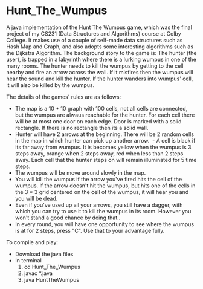 # Hunt_The_Wumpus
A java implementation of the Hunt The Wumpus game, which was the final project of my CS231 (Data Structures and Algorithms) course at Colby College. It makes use of a couple of self-made data structures such as Hash Map and Graph, and also adopts some interesting algorithms such as the Dijkstra Algorithm. The background story to the game is: The hunter (the user), is trapped in a labyrinth where there is a lurking wumpus in one of the many rooms. The hunter needs to kill the wumpus by getting to the cell nearby and fire an arrow across the wall. If it misfires then the wumpus will hear the sound and kill the hunter. If the hunter wanders into wumpus' cell, it will also be killed by the wumpus.

The details of the games' rules are as follows:
  - The map is a 10 * 10 graph with 100 cells, not all cells are connected, but the wumpus are alwaus reachable for the hunter. For each cell there will be at most one door on each edge. Door is marked with a solid rectangle. If there is no rectangle then its a solid wall. 
  - Hunter will have 2 arrows at the beginning. There will be 2 random cells in the map in which hunter can pick up another arrow.
  - A cell is black if its far away from wumpus. It is becomes yellow when the wumpus is 3 steps away, orange when 2 steps away, red when less than 2 steps away. Each cell that the hunter steps on will remain illuminated for 5 time steps.
  - The wumpus will be move around slowly in the map.
  - You will kill the wumpus if the arrow you've fired hits the cell of the wumpus. If the arrow doesn't hit the wumpus, but hits one of the cells in the 3 * 3 grid centered on the cell of the wumpus, it will hear you and you will be dead.
  - Even if you've used up all your arrows, you still have a dagger, with which you can try to use it to kill the wumpus in its room. However you won't stand a good chance by doing that.. 
  - In every round, you will have one opportunity to see where the wumpus is at for 2 steps, press "C". Use that to your advantage fully. 
  
  
To compile and play:
  - Download the java files
  - In terminal
    1. cd Hunt_The_Wumpus
    2. javac *.java
    3. java HuntTheWumpus
  
  
